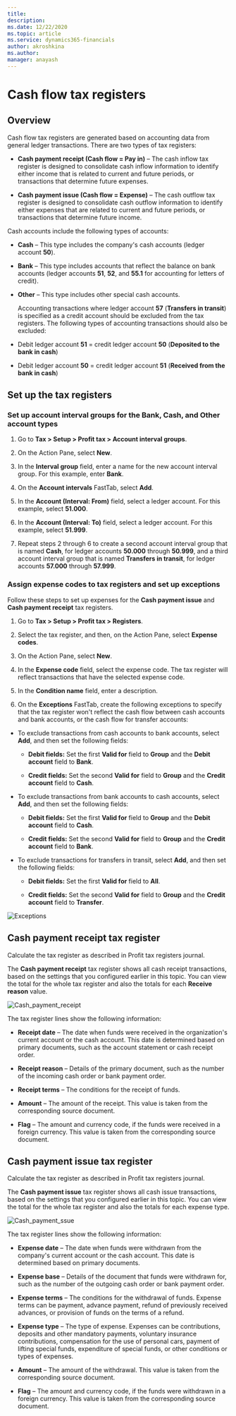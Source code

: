 ```yaml
---
title: 
description: 
ms.date: 12/22/2020
ms.topic: article
ms.service: dynamics365-financials
author: akroshkina
ms.author: 
manager: anayash
---
```


# Cash flow tax registers

## Overview

Cash flow tax registers are generated based on accounting data from
general ledger transactions. There are two types of tax registers:

- **Cash payment receipt
    (Cash flow = Pay in)** – The cash inflow tax register is designed to
    consolidate cash inflow information to identify either income that
    is related to current and future periods, or transactions that
    determine future expenses.

- **Cash payment issue (Cash flow = Expense)** – The cash outflow tax
    register is designed to consolidate cash outflow information to
    identify either expenses that are related to current and future
    periods, or transactions that determine future income.

Cash accounts include the following types of accounts:

- **Cash** – This type includes the company's cash accounts (ledger
    account **50**).

- **Bank** – This type includes accounts that reflect the balance on
    bank accounts (ledger accounts **51**, **52**, and **55.1** for
    accounting for letters of credit).

- **Other** – This type includes other special cash accounts.

    Accounting transactions where ledger account **57** (**Transfers in
    transit**) is specified as a credit account should be excluded from
    the tax registers. The following types of accounting transactions
    should also be excluded:

<!-- -->

-   Debit ledger account **51** = credit ledger account **50**
    (**Deposited to the bank in cash**)

-   Debit ledger account **50** = credit ledger account **51**
    (**Received from the bank in cash**)

## Set up the tax registers

### Set up account interval groups for the Bank, Cash, and Other account types

1.  Go to **Tax &gt; Setup &gt; Profit tax &gt; Account interval
    groups**.

2.  On the Action Pane, select **New**.

3.  In the **Interval group** field, enter a name for the new account
    interval group. For this example, enter **Bank**.

4.  On the **Account intervals** FastTab, select **Add**.

5.  In the **Account (Interval: From)** field, select a ledger account.
    For this example, select **51.000**.

6.  In the **Account (Interval: To)** field, select a ledger account.
    For this example, select **51.999**.

7.  Repeat steps 2 through 6 to create a second account interval group
    that is named **Cash**, for ledger accounts **50.000** through
 **50.999**, and a third account interval group that is named
 **Transfers in transit**, for ledger accounts **57.000** through
 **57.999**.

### Assign expense codes to tax registers and set up exceptions

Follow these steps to set up expenses for the **Cash payment issue** and
**Cash payment receipt** tax registers.

1.  Go to **Tax &gt; Setup &gt; Profit tax &gt; Registers**.

2.  Select the tax register, and then, on the Action Pane, select
 **Expense codes**.

3.  On the Action Pane, select **New**.

4.  In the **Expense code** field, select the expense code. The tax
    register will reflect transactions that have the selected expense
    code.

5.  In the **Condition name** field, enter a description.

6.  On the **Exceptions** FastTab, create the following exceptions to
    specify that the tax register won't reflect the cash flow between
    cash accounts and bank accounts, or the cash flow for transfer
    accounts:

-   To exclude transactions from cash accounts to bank accounts, select
 **Add**, and then set the following fields:

    - **Debit fields:** Set the first **Valid for** field to **Group**
        and the **Debit account** field to **Bank**.

    - **Credit fields:**
        Set the second **Valid for** field to **Group** and the **Credit
        account** field to **Cash**.

<!-- -->

-   To exclude transactions from bank accounts to cash accounts, select
 **Add**, and then set the following fields:

    - **Debit fields:** Set the first **Valid for** field to **Group**
        and the **Debit account** field to **Cash**.

    - **Credit fields:** Set the second **Valid for** field to
 **Group** and the **Credit account** field to **Bank**.

<!-- -->

-   To exclude transactions for transfers in transit, select **Add**,
    and then set the following fields:

    - **Debit fields:** Set the first **Valid for** field to **All**.

    - **Credit fields:** Set the second **Valid for** field to
 **Group** and the **Credit account** field to **Transfer**.

![Exceptions](media/image1.png)

## Cash payment receipt tax register

Calculate the tax register as described in Profit tax registers journal.

The **Cash payment receipt** tax register shows all cash receipt
transactions, based on the settings that you configured earlier in this
topic. You can view the total for the whole tax register and also the
totals for each **Receive reason** value.

![Cash_payment_receipt ](media/image2.png)

The tax register lines show the following information:

- **Receipt date** – The date when funds were received in the
    organization's current account or the cash account. This date is
    determined based on primary documents, such as the account statement
    or cash receipt order.

- **Receipt reason** – Details of the primary document, such as the
    number of the incoming cash order or bank payment order.

- **Receipt terms** – The conditions for the receipt of funds.

- **Amount** – The amount of the receipt. This value is taken from the
    corresponding source document.

- **Flag** – The amount and currency code, if the funds were received
    in a foreign currency. This value is taken from the corresponding
    source document.

## Cash payment issue tax register

Calculate the tax register as described in Profit tax registers journal.

The **Cash payment issue** tax register shows all cash issue
transactions, based on the settings that you configured earlier in this
topic. You can view the total for the whole tax register and also the
totals for each expense type.

![Cash_payment_ssue](media/image3.png)

The tax register lines show the following information:

- **Expense date** – The date when funds were withdrawn from the
    company's current account or the cash account. This date is
    determined based on primary documents.

- **Expense base** – Details of the document that funds were withdrawn
    for, such as the number of the outgoing cash order or bank payment
    order.

- **Expense terms** – The conditions for the withdrawal of funds.
    Expense terms can be payment, advance payment, refund of previously
    received advances, or provision of funds on the terms of a refund.

- **Expense type** – The type of expense. Expenses can be
    contributions, deposits and other mandatory payments, voluntary
    insurance contributions, compensation for the use of personal cars,
    payment of lifting special funds, expenditure of special funds, or
    other conditions or types of expenses.

- **Amount** – The amount of the withdrawal. This value is taken from
    the corresponding source document.

- **Flag** – The amount and currency code, if the funds were withdrawn
    in a foreign currency. This value is taken from the corresponding
    source document.


